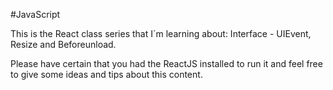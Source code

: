 #JavaScript

This is the React class series that I´m learning about: Interface - UIEvent, Resize and Beforeunload.

Please have certain that you had the ReactJS installed to run it and feel free to give some ideas and tips about this content.
